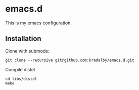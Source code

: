 # emacs.d
This is my emacs configuration.


## Installation

Clone with submods:

    git clone --recursive git@github.com:kradalby/emacs.d.git

Compile distel

    cd libs/distel
    make
